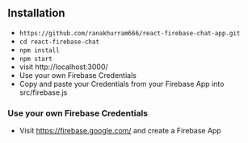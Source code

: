 ## Installation

* `https://github.com/ranakhurram666/react-firebase-chat-app.git`
* `cd react-firebase-chat`
* `npm install`
* `npm start`
* visit http://localhost:3000/
* Use your own Firebase Credentials
* Copy and paste your Credentials from your Firebase App into src/firebase.js

### Use your own Firebase Credentials

* Visit https://firebase.google.com/ and create a Firebase App

